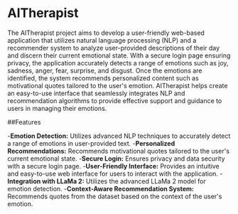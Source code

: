 # AITherapist

The AITherapist project aims to develop a user-friendly web-based application that utilizes natural language processing (NLP) and a recommender system to analyze user-provided descriptions of their day and discern their current emotional state. With a secure login page ensuring privacy, the application accurately detects a range of emotions such as joy, sadness, anger, fear, surprise, and disgust. Once the emotions are identified, the system recommends personalized content such as motivational quotes tailored to the user's emotion. AITherapist helps create an easy-to-use interface that seamlessly integrates NLP and recommendation algorithms to provide effective support and guidance to users in managing their emotions.

##Features

-**Emotion Detection:** Utilizes advanced NLP techniques to accurately detect a range of emotions in user-provided text.
-**Personalized Recommendations:** Recommends motivational quotes tailored to the user's current emotional state.
-**Secure Login:** Ensures privacy and data security with a secure login page.
-**User-Friendly Interface:** Provides an intuitive and easy-to-use web interface for users to interact with the application.
-**Integration with LLaMa 2:** Utilizes the advanced LLaMa 2 model for emotion detection.
-**Context-Aware Recommendation System:** Recommends quotes from the dataset based on the context of the user's emotion.
